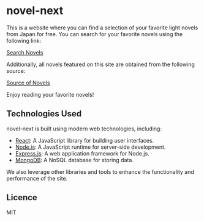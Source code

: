 # novel-next

This is a website where you can find a selection of your favorite light novels from Japan for free. You can search for your favorite novels using the following link:

[Search Novels](https://www.biququ.la/search.php?keyword={search})

Additionally, all novels featured on this site are obtained from the following source:

[Source of Novels](http://www.biququ.info)

Enjoy reading your favorite novels!

## Technologies Used

novel-next is built using modern web technologies, including:

- [React](https://reactjs.org/): A JavaScript library for building user interfaces.
- [Node.js](https://nodejs.org/): A JavaScript runtime for server-side development.
- [Express.js](https://expressjs.com/): A web application framework for Node.js.
- [MongoDB](https://www.mongodb.com/): A NoSQL database for storing data.

We also leverage other libraries and tools to enhance the functionality and performance of the site.

## Licence

MIT
